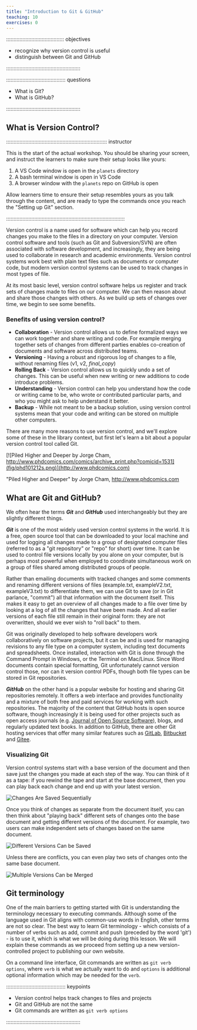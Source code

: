 ```yaml
---
title: "Introduction to Git & GitHub"
teaching: 10
exercises: 0
---
```


::::::::::::::::::::::::::::::::::::::: objectives

- recognize why version control is useful
- distinguish between Git and GitHub

::::::::::::::::::::::::::::::::::::::::::::::::::

:::::::::::::::::::::::::::::::::::::::: questions

- What is Git?
- What is GitHub?

::::::::::::::::::::::::::::::::::::::::::::::::::

## What is Version Control?

:::::::::::::::::::::::::::::::::::::::::::::::::::::::::::::::::::: instructor

This is the start of the actual workshop. You should be sharing your screen,
and instruct the learners to make sure their setup looks like yours:

1. A VS Code window is open in the `planets` directory
2. A bash terminal window is open in VS Code
3. A browser window with the `planets` repo on GitHub is open

Allow learners time to ensure their setup resembles yours as you talk through
the content, and are ready to type the commands once you reach the 
"Setting up Git" section.

::::::::::::::::::::::::::::::::::::::::::::::::::::::::::::::::::::::::::::::::

Version control is a name used for software which can help you record changes you make to the files in a directory on your computer. Version control software and tools (such as Git and Subversion/SVN) are often associated with software development, and increasingly, they are being used to collaborate in research and academic environments. Version control systems work best with plain text files such as documents or computer code, but modern version control systems can be used to track changes in most types of file.

At its most basic level, version control software helps us register and track sets of changes made to files on our computer. We can then reason about and share those changes with others. As we build up sets of changes over time, we begin to see some benefits.

### Benefits of using version control?

- **Collaboration** - Version control allows us to define formalized ways we can work together and share writing and code. For example merging together sets of changes from different parties enables co-creation of documents and software across distributed teams.
- **Versioning** - Having a robust and rigorous log of changes to a file, without renaming files (v1, v2, *final\_copy*)
- **Rolling Back** - Version control allows us to quickly undo a set of changes. This can be useful when new writing or new additions to code introduce problems.
- **Understanding** - Version control can help you understand how the code or writing came to be, who wrote or contributed particular parts, and who you might ask to help understand it better.
- **Backup** - While not meant to be a backup solution, using version control systems mean that your code and writing can be stored on multiple other computers.

There are many more reasons to use version control, and we'll explore some of these in the library context, but first let's learn a bit about a popular version control tool called Git.

[![Piled Higher and Deeper by Jorge Cham, http://www.phdcomics.com/comics/archive_print.php?comicid=1531](fig/phd101212s.png)](http://www.phdcomics.com)

"Piled Higher and Deeper" by Jorge Cham, http://www.phdcomics.com

## What are Git and GitHub?

We often hear the terms ***Git*** and ***GitHub*** used interchangeably but they are slightly different things.

***Git*** is one of the most widely used version control systems in the world. It is a free, open source tool that can be downloaded to your local machine and used for logging all changes made to a group of designated computer files (referred to as a "git repository" or "repo" for short) over time. It can be used to control file versions locally by you alone on your computer, but is perhaps most powerful when employed to coordinate simultaneous work on a group of files shared among distributed groups of people.

Rather than emailing documents with tracked changes and some comments and renaming different versions of files (example.txt, exampleV2.txt, exampleV3.txt) to differentiate them, we can use Git to save (or in Git parlance, "commit") all that information with the document itself. This makes it easy to get an overview of all changes made to a file over time by looking at a log of all the changes that have been made. And all earlier versions of each file still remain in their original form: they are not overwritten, should we ever wish to "roll back" to them.

Git was originally developed to help software developers work collaboratively on software projects, but it can be and is used for managing revisions to any file type on a computer system, including text documents and spreadsheets. Once installed, interaction with Git is done through the Command Prompt in Windows, or the Terminal on Mac/Linux. Since Word documents contain special formatting, Git unfortunately cannot version control those, nor can it version control PDFs, though both file types can be stored in Git repositories.

***GitHub*** on the other hand is a popular website for hosting and sharing Git repositories remotely. It offers a web interface and provides functionality and a mixture of both free and paid services for working with such repositories. The majority of the content that GitHub hosts is open source software, though increasingly it is being used for other projects such as open access journals (e.g. [Journal of Open Source Software](https://joss.theoj.org/)), blogs, and regularly updated text books.  In addition to GitHub, there are other Git hosting services that offer many similar features such as [GitLab](https://about.gitlab.com/), [Bitbucket](https://bitbucket.org/) and [Gitee](https://gitee.com/).

### Visualizing Git

Version control systems start with a base version of the document and
then save just the changes you made at each step of the way. You can
think of it as a tape: if you rewind the tape and start at the base
document, then you can play back each change and end up with your
latest version.

![Changes Are Saved Sequentially](fig/play-changes.svg)

Once you think of changes as separate from the document itself, you
can then think about "playing back" different sets of changes onto the
base document and getting different versions of the document. For
example, two users can make independent sets of changes based on the
same document.

![Different Versions Can be Saved](fig/versions.svg)

Unless there are conflicts, you can even play two sets of changes onto the same base document.

![Multiple Versions Can be Merged](fig/merge.svg)

## Git terminology 

One of the main barriers to getting started with Git is understanding the terminology necessary to executing commands. Although some of the language used in Git aligns with common-use words in English, other terms are not so clear. The best way to learn Git terminology - which consists of a number of verbs such as add, commit and push (preceded by the word 'git') - is to use it, which is what we will be doing during this lesson. We will explain these commands as we proceed from setting up a new version-controlled project to publishing our own website.

On a command line interface, Git commands are written as `git verb options`,
where `verb` is what we actually want to do and `options` is additional optional information which may be needed for the `verb`.

:::::::::::::::::::::::::::::::::::::::: keypoints

- Version control helps track changes to files and projects
- Git and GitHub are not the same
- Git commands are written as `git verb options`

::::::::::::::::::::::::::::::::::::::::::::::::::


